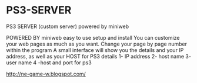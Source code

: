 # PS3-SERVER
PS3 SERVER (custom server) powered by miniweb


POWERED BY miniweb
easy to use setup and install 
You can customize your web pages as much as you want. Change your page by page number within the program
A small interface will show you the details and your IP address, as well as your HOST for  PS3 
 details 1- IP address 
2- host name
 3- user name
4 -host and port for ps3

http://ne-game-w.blogspot.com/

